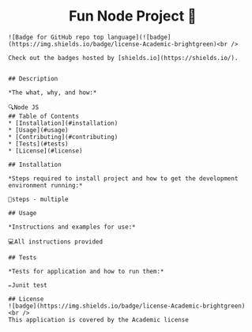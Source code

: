 # <h1 align="center">Fun Node Project 👋</h1>
    ![Badge for GitHub repo top language](![badge](https://img.shields.io/badge/license-Academic-brightgreen)<br />
    
    Check out the badges hosted by [shields.io](https://shields.io/).
    
    
    ## Description 
    
    *The what, why, and how:* 
    
    🔍Node JS
    ## Table of Contents
    * [Installation](#installation)
    * [Usage](#usage)
    * [Contributing](#contributing)
    * [Tests](#tests)
    * [License](#license)
    
    ## Installation
    
    *Steps required to install project and how to get the development environment running:*
    
    💾steps - multiple
    
    ## Usage 
    
    *Instructions and examples for use:*
    
    💻All instructions provided
    
    ## Tests
    
    *Tests for application and how to run them:*
    
    ✏️Junit test
    
    ## License
    ![badge](https://img.shields.io/badge/license-Academic-brightgreen)
    <br />
    This application is covered by the Academic license
    